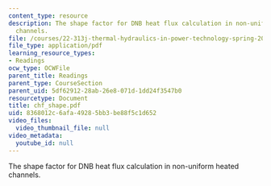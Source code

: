 ```yaml
---
content_type: resource
description: The shape factor for DNB heat flux calculation in non-uniform heated
  channels.
file: /courses/22-313j-thermal-hydraulics-in-power-technology-spring-2007/8368012c6afa49285bb3be88f5c1d652_chf_shape.pdf
file_type: application/pdf
learning_resource_types:
- Readings
ocw_type: OCWFile
parent_title: Readings
parent_type: CourseSection
parent_uid: 5df62912-28ab-26e8-071d-1dd24f3547b0
resourcetype: Document
title: chf_shape.pdf
uid: 8368012c-6afa-4928-5bb3-be88f5c1d652
video_files:
  video_thumbnail_file: null
video_metadata:
  youtube_id: null
---
```

The shape factor for DNB heat flux calculation in non-uniform heated channels.

